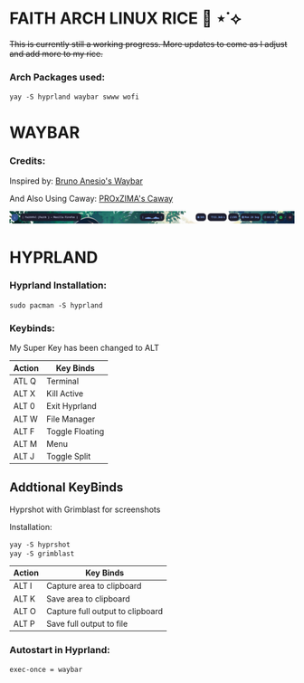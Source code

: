 # FAITH ARCH LINUX RICE 🍚 ⋆˙⟡
~~This is currently still a working progress. More updates to come as I adjust and add more to my rice.~~



### Arch Packages used:
```
yay -S hyprland waybar swww wofi
```

# WAYBAR

### Credits:
Inspired by:
[Bruno Anesio's Waybar](https://github.com/brunoanesio/waybar-config)

And Also Using Caway: 
[PROxZIMA's Caway](https://github.com/PROxZIMA/caway)

![waybar screenshot](https://github.com/faithfel/rice-rice-baby/blob/main/screenshots/waybar%20screenshot.png)



# HYPRLAND
### Hyprland Installation:

```
sudo pacman -S hyprland
```
### Keybinds:
My Super Key has been changed to ALT

| Action        |  Key Binds    |
| ------------- | ------------- |
| ATL Q         |     Terminal  |
| ALT X         |   Kill Active |
| ALT 0         |  Exit Hyprland|
| ALT W         |   File Manager|
| ALT F         |Toggle Floating|
| ALT M         |      Menu     |
| ALT J         |  Toggle Split |

## Addtional KeyBinds
Hyprshot with Grimblast for screenshots

Installation:
```
yay -S hyprshot
yay -S grimblast
```
| Action        |  Key Binds    |
| ------------- | ------------- |
| ALT I         |Capture area to clipboard |
| ALT K         |Save area to clipboard |
| ALT O         |Capture full output to clipboard |
| ALT P         |Save full output to file|


### Autostart in Hyprland:
```
exec-once = waybar
```



